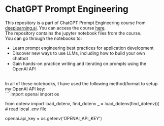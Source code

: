 # ChatGPT Prompt Engineering
This repository is a part of ChatGPT Prompt Engineering course from [deeplearning.ai](https://deeplearning.ai). You can access the course [here](https://learn.deeplearning.ai/chatgpt-prompt-eng/lesson/1/introduction?_gl=1*12zf2uv*_ga*NDU3MTIxMzQwLjE2ODI2NjM0MTM.*_ga_PZF1GBS1R1*MTY5NjIzODM2MC4xNS4wLjE2OTYyMzgzNjEuNTkuMC4w).<br>
The repository contains the jupyter notebook files from the course.<br>
You can go through the notebooks to:<br>
- Learn prompt engineering best practices for application development
- Discover new ways to use LLMs, including how to build your own chatbot
- Gain hands-on practice writing and iterating on prompts using the OpenAI API<br>
<br>
In all of these notebooks, I have used the following method/format to setup my OpenAI API key:<br>
```
import openai
import os

from dotenv import load_dotenv, find_dotenv
_ = load_dotenv(find_dotenv()) # read local .env file

openai.api_key  = os.getenv('OPENAI_API_KEY')
```
